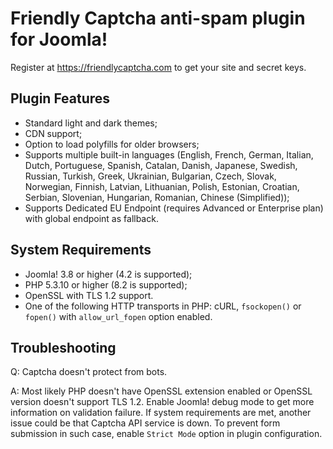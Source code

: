 # Friendly Captcha anti-spam plugin for Joomla!
Register at https://friendlycaptcha.com to get your site and secret keys.

## Plugin Features
- Standard light and dark themes;
- CDN support;
- Option to load polyfills for older browsers;
- Supports multiple built-in languages (English, French, German, Italian, Dutch, Portuguese, Spanish, Catalan, Danish, Japanese, Swedish, Russian, Turkish, Greek, Ukrainian, Bulgarian, Czech, Slovak, Norwegian, Finnish, Latvian, Lithuanian, Polish, Estonian, Croatian, Serbian, Slovenian, Hungarian, Romanian, Chinese (Simplified));
- Supports Dedicated EU Endpoint (requires Advanced or Enterprise plan) with global endpoint as fallback.

## System Requirements
- Joomla! 3.8 or higher (4.2 is supported);
- PHP 5.3.10 or higher (8.2 is supported);
- OpenSSL with TLS 1.2 support.
- One of the following HTTP transports in PHP: cURL, `fsockopen()` or `fopen()` with `allow_url_fopen` option enabled.

## Troubleshooting
Q: Captcha doesn't protect from bots.

A: Most likely PHP doesn't have OpenSSL extension enabled or OpenSSL version doesn't support TLS 1.2. Enable Joomla! debug mode to get more information on validation failure. If system requirements are met, another issue could be that Captcha API service is down. To prevent form submission in such case, enable `Strict Mode` option in plugin configuration.
